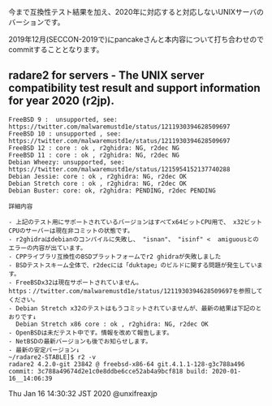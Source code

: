 今まで互換性テスト結果を加え、2020年に対応すると対応しないUNIXサーバのバーションです。

2019年12月(SECCON-2019で)にpancakeさんと本内容について打ち合わせのでcommitすることとなります。
## radare2 for servers - The UNIX server compatibility test result and support information for year 2020 (r2jp).
```
FreeBSD 9 :  unsupported, see: https://twitter.com/malwaremustd1e/status/1211930394628509697
FreeBSD 10 : unsupported , see: https://twitter.com/malwaremustd1e/status/1211930394628509697
FreeBSD 12 : core : ok , r2ghidra: NG, r2dec NG 
FreeBSD 11 : core : ok , r2ghidra: NG, r2dec NG 
Debian Wheezy: unsupported, see: https://twitter.com/malwaremustd1e/status/1215954152137740288
Debian Jessie: core : ok , r2ghidra: NG, r2dec OK 
Debian Stretch core : ok , r2ghidra: NG, r2dec OK 
Debian Buster: core: ok, r2ghidra: PENDING, r2dec PENDING 

詳細内容

- 上記のテスト用にサポートされているバージョンはすべてx64ビットCPU用で、 x32ビットCPUのサーバーは現在非コミットの状態です。
- r2ghidraはdebianのコンパイルに失敗し、 "isnan"、 "isinf" <  amiguousとのエラーの内容が出ています。
- CPPライブラリ互換性のBSDプラットフォームでr2 ghidraが失敗しました
- BSDテストスキーム全体で、r2decには「duktape」のビルドに関する問題が発生しています。
- FreeBSDx32は現在サポートされていません。https：//twitter.com/malwaremustd1e/status/1211930394628509697を参照してください。
- Debian Stretch x32のテストはもうコミットされていませんが、最新の結果は下記のとおりです↓
  Debian Stretch x86 core : ok , r2ghidra: NG, r2dec OK
- OpenBSDは未だテスト中です。情報を改めて報告します。
- NetBSDの最新バージョンも後でお知らせします。
- 最新の安定バージョン↓
~/radare2-STABLE]$ r2 -v
radare2 4.2.0-git 23842 @ freebsd-x86-64 git.4.1.1-128-g3c788a496
commit: 3c788a49674d2e1c0e8ddbe6cce52ab4a9bcf818 build: 2020-01-16__14:06:39
````
Thu Jan 16 14:30:32 JST 2020 @unxifreaxjp

